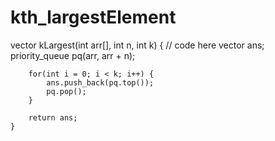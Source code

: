 # kth_largestElement

 vector<int> kLargest(int arr[], int n, int k)
    {
        // code here
        vector<int> ans;
        priority_queue<int> pq(arr, arr + n);
        
        for(int i = 0; i < k; i++) {
            ans.push_back(pq.top());
            pq.pop();
        }
        
        return ans;
    }
